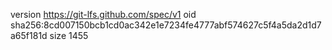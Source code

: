 version https://git-lfs.github.com/spec/v1
oid sha256:8cd007150bcb1cd0ac342e1e7234fe4777abf574627c5f4a5da2d1d7a65f181d
size 1455
